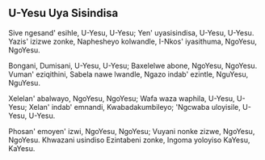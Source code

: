 ## U-Yesu Uya Sisindisa

Sive ngesand' esihle, U-Yesu, U-Yesu;
Yen' uyasisindisa, U-Yesu, U-Yesu.
Yazis' izizwe zonke, Naphesheyo kolwandle,
I-Nkos' iyasithuma, NgoYesu, NgoYesu.

Bongani, Dumisani, U-Yesu, U-Yesu;
Baxelelwe abone, NgoYesu, NgoYesu.
Vuman' eziqithini, Sabela nawe lwandle,
Ngazo indab' ezintle, NguYesu, NguYesu.

Xelelan' abalwayo, NgoYesu, NgoYesu;
Wafa waza waphila, U-Yesu, U-Yesu;
Xelan' indab' emnandi, Kwabadakumbileyo;
'Ngcwaba uloyisile, U-Yesu, U-Yesu.

Phosan' emoyen' izwi, NgoYesu, NgoYesu;
Vuyani nonke zizwe, NgoYesu, NgoYesu.
Khwazani usindiso Ezintabeni zonke,
Ingoma yoloyiso KaYesu, KaYesu.

